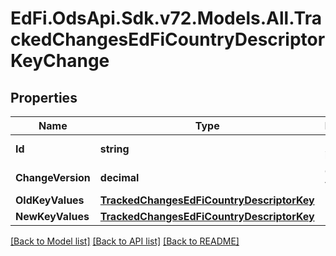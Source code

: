 # EdFi.OdsApi.Sdk.v72.Models.All.TrackedChangesEdFiCountryDescriptorKeyChange

## Properties

Name | Type | Description | Notes
------------ | ------------- | ------------- | -------------
**Id** | **string** | Resource identifier | [optional] 
**ChangeVersion** | **decimal** | Change version | [optional] 
**OldKeyValues** | [**TrackedChangesEdFiCountryDescriptorKey**](TrackedChangesEdFiCountryDescriptorKey.md) |  | [optional] 
**NewKeyValues** | [**TrackedChangesEdFiCountryDescriptorKey**](TrackedChangesEdFiCountryDescriptorKey.md) |  | [optional] 

[[Back to Model list]](../../README.md#documentation-for-models) [[Back to API list]](../../README.md#documentation-for-api-endpoints) [[Back to README]](../../README.md)

